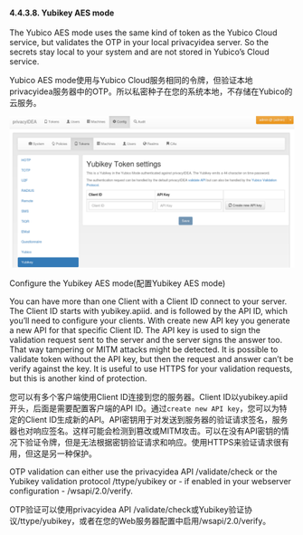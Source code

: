 #### 4.4.3.8. Yubikey AES mode

The Yubico AES mode uses the same kind of token as the Yubico Cloud service, but validates the OTP in your local privacyidea server. So the secrets stay local to your system and are not stored in Yubico’s Cloud service.

Yubico AES mode使用与Yubico Cloud服务相同的令牌，但验证本地privacyidea服务器中的OTP。所以私密种子在您的系统本地，不存储在Yubico的云服务。

![yubikey](../Contents/yubikey.png)

Configure the Yubikey AES mode(配置Yubikey AES mode)

You can have more than one Client with a Client ID connect to your server. The Client ID starts with yubikey.apiid. and is followed by the API ID, which you’ll need to configure your clients. With create new API key you generate a new API for that specific Client ID. The API key is used to sign the validation request sent to the server and the server signs the answer too. That way tampering or MITM attacks might be detected. It is possible to validate token without the API key, but then the request and answer can’t be verify against the key. It is useful to use HTTPS for your validation requests, but this is another kind of protection.

您可以有多个客户端使用Client ID连接到您的服务器。Client ID以yubikey.apiid开头，后面是需要配置客户端的API ID。通过`create new API key`，您可以为特定的Client ID生成新的API。API密钥用于对发送到服务器的验证请求签名，服务器也对响应签名。这样可能会检测到篡改或MITM攻击。可以在没有API密钥的情况下验证令牌，但是无法根据密钥验证请求和响应。使用HTTPS来验证请求很有用，但这是另一种保护。

OTP validation can either use the privacyidea API /validate/check or the Yubikey validation protocol /ttype/yubikey or - if enabled in your webserver configuration - /wsapi/2.0/verify.

OTP验证可以使用privacyidea API /validate/check或Yubikey验证协议/ttype/yubikey，或者在您的Web服务器配置中启用/wsapi/2.0/verify。